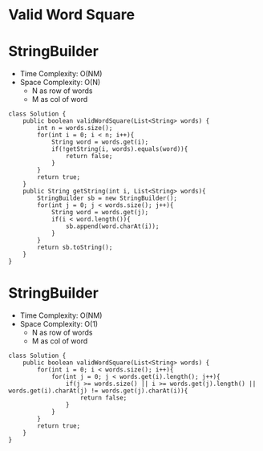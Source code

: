 # Valid Word Square

# StringBuilder

- Time Complexity: O(NM)
- Space Complexity: O(N)
  - N as row of words
  - M as col of word

```
class Solution {
    public boolean validWordSquare(List<String> words) {
        int n = words.size();
        for(int i = 0; i < n; i++){
            String word = words.get(i);
            if(!getString(i, words).equals(word)){
                return false;
            }
        }
        return true;
    }
    public String getString(int i, List<String> words){
        StringBuilder sb = new StringBuilder();
        for(int j = 0; j < words.size(); j++){
            String word = words.get(j);
            if(i < word.length()){
                sb.append(word.charAt(i));
            }
        }
        return sb.toString();
    }
}
```

# StringBuilder

- Time Complexity: O(NM)
- Space Complexity: O(1)
  - N as row of words
  - M as col of word

```
class Solution {
    public boolean validWordSquare(List<String> words) {
        for(int i = 0; i < words.size(); i++){
            for(int j = 0; j < words.get(i).length(); j++){
                if(j >= words.size() || i >= words.get(j).length() || words.get(i).charAt(j) != words.get(j).charAt(i)){
                    return false;
                }
            }
        }
        return true;
    }
}
```
